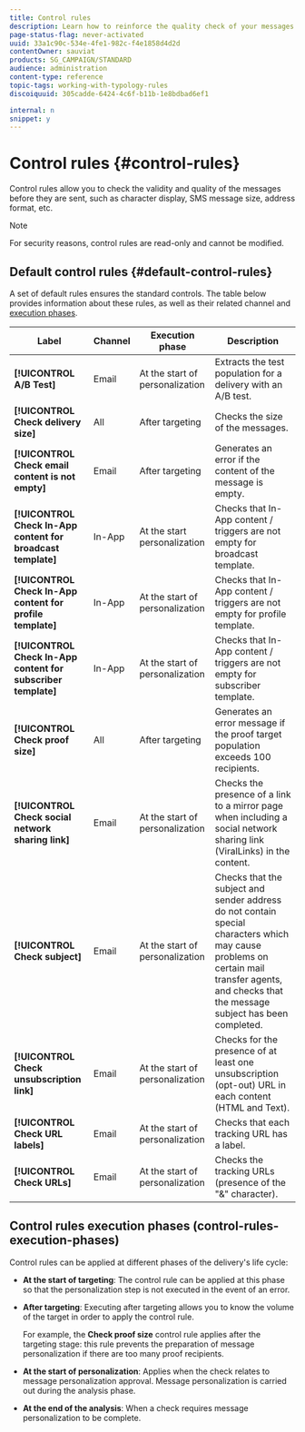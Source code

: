 ```yaml
---
title: Control rules
description: Learn how to reinforce the quality check of your messages with control rules.
page-status-flag: never-activated
uuid: 33a1c90c-534e-4fe1-982c-f4e1858d4d2d
contentOwner: sauviat
products: SG_CAMPAIGN/STANDARD
audience: administration
content-type: reference
topic-tags: working-with-typology-rules
discoiquuid: 305cadde-6424-4c6f-b11b-1e8bdbad6ef1

internal: n
snippet: y
---
```


# Control rules {#control-rules}

Control rules allow you to check the validity and quality of the messages before they are sent, such as character display, SMS message size, address format, etc.

>[!NOTE]
>
>For security reasons, control rules are read-only and cannot be modified.

## Default control rules {#default-control-rules}

A set of default rules ensures the standard controls. The table below provides information about these rules, as well as their related channel and [execution phases](#control-rules-execution-phases).

Label | Channel | Execution phase | Description
---------|----------|---------|---------
 **[!UICONTROL A/B Test]** | Email | At the start of personalization | Extracts the test population for a delivery with an A/B test.
 **[!UICONTROL Check delivery size]** | All | After targeting | Checks the size of the messages.
 **[!UICONTROL Check email content is not empty]** | Email | After targeting | Generates an error if the content of the message is empty.
 **[!UICONTROL Check In-App content for broadcast template]** | In-App | At the start personalization | Checks that In-App content / triggers are not empty for broadcast template.
 **[!UICONTROL Check In-App content for profile template]** | In-App | At the start of personalization | Checks that In-App content / triggers are not empty for profile template.
 **[!UICONTROL Check In-App content for subscriber template]** | In-App | At the start of personalization | Checks that In-App content / triggers are not empty for subscriber template.
 **[!UICONTROL Check proof size]**| All | After targeting | Generates an error message if the proof target population exceeds 100 recipients.
 **[!UICONTROL Check social network sharing link]** | Email | At the start of personalization | Checks the presence of a link to a mirror page when including a social network sharing link (ViralLinks) in the content.
 **[!UICONTROL Check subject]** | Email | At the start of personalization | Checks that the subject and sender address do not contain special characters which may cause problems on certain mail transfer agents, and checks that the message subject has been completed.
 **[!UICONTROL Check unsubscription link]** | Email | At the start of personalization | Checks for the presence of at least one unsubscription (opt-out) URL in each content (HTML and Text).
 **[!UICONTROL Check URL labels]** | Email | At the start of personalization | Checks that each tracking URL has a label.
 **[!UICONTROL Check URLs]** | Email | At the start of personalization | Checks the tracking URLs (presence of the "&" character).

## Control rules execution phases (control-rules-execution-phases)

Control rules can be applied at different phases of the delivery's life cycle:

* **At the start of targeting**: The control rule can be applied at this phase so that the personalization step is not executed in the event of an error.

* **After targeting**: Executing after targeting allows you to know the volume of the target in order to apply the control rule.

  For example, the **Check proof size** control rule applies after the targeting stage: this rule prevents the preparation of message personalization if there are too many proof recipients.

* **At the start of personalization**: Applies when the check relates to message personalization approval. Message personalization is carried out during the analysis phase.

* **At the end of the analysis**: When a check requires message personalization to be complete.
